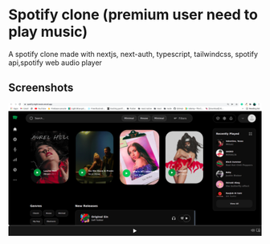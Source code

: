 # Spotify clone (premium user need to play music)

A spotify clone made with nextjs, next-auth, typescript, tailwindcss, spotify api,spotify web audio player

## Screenshots

![screenshot one](/s1.png)

